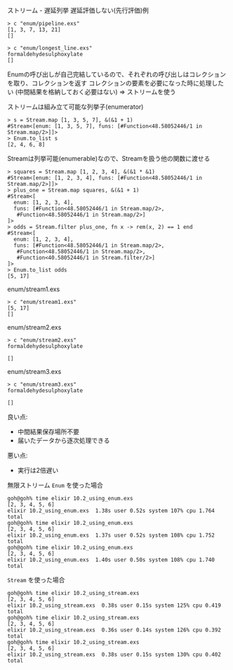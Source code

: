 ストリーム - 遅延列挙
遅延評価しない(先行評価)例

```
> c "enum/pipeline.exs"
[1, 3, 7, 13, 21]
[]
```

```
> c "enum/longest_line.exs"
formaldehydesulphoxylate
[]
```

Enumの呼び出しが自己完結しているので、それぞれの呼び出しはコレクションを取り、コレクションを返す
コレクションの要素を必要になった時に処理したい
(中間結果を格納しておく必要はない)
=>
ストリームを使う

ストリームは組み立て可能な列挙子(enumerator)

```
> s = Stream.map [1, 3, 5, 7], &(&1 + 1)
#Stream<[enum: [1, 3, 5, 7], funs: [#Function<48.58052446/1 in Stream.map/2>]]>
> Enum.to_list s
[2, 4, 6, 8]
```

Streamは列挙可能(enumerable)なので、Streamを扱う他の関数に渡せる

```
> squares = Stream.map [1, 2, 3, 4], &(&1 * &1)
#Stream<[enum: [1, 2, 3, 4], funs: [#Function<48.58052446/1 in Stream.map/2>]]>
> plus_one = Stream.map squares, &(&1 + 1)
#Stream<[
  enum: [1, 2, 3, 4],
  funs: [#Function<48.58052446/1 in Stream.map/2>,
   #Function<48.58052446/1 in Stream.map/2>]
]>
> odds = Stream.filter plus_one, fn x -> rem(x, 2) == 1 end
#Stream<[
  enum: [1, 2, 3, 4],
  funs: [#Function<48.58052446/1 in Stream.map/2>,
   #Function<48.58052446/1 in Stream.map/2>,
   #Function<40.58052446/1 in Stream.filter/2>]
]>
> Enum.to_list odds
[5, 17]
```

enum/stream1.exs

```
> c "enum/stream1.exs"
[5, 17]
[]
```

enum/stream2.exs

```
> c "enum/stream2.exs"
formaldehydesulphoxylate

[]
```

enum/stream3.exs

```
> c "enum/stream3.exs"
formaldehydesulphoxylate

[]
```

良い点:
- 中間結果保存場所不要
- 届いたデータから逐次処理できる

悪い点:
- 実行は2倍遅い

無限ストリーム
`Enum` を使った場合

```
goh@goh% time elixir 10.2_using_enum.exs
[2, 3, 4, 5, 6]
elixir 10.2_using_enum.exs  1.38s user 0.52s system 107% cpu 1.764 total
goh@goh% time elixir 10.2_using_enum.exs
[2, 3, 4, 5, 6]
elixir 10.2_using_enum.exs  1.37s user 0.52s system 108% cpu 1.752 total
goh@goh% time elixir 10.2_using_enum.exs
[2, 3, 4, 5, 6]
elixir 10.2_using_enum.exs  1.40s user 0.50s system 108% cpu 1.740 total
```

`Stream` を使った場合

```
goh@goh% time elixir 10.2_using_stream.exs
[2, 3, 4, 5, 6]
elixir 10.2_using_stream.exs  0.38s user 0.15s system 125% cpu 0.419 total
goh@goh% time elixir 10.2_using_stream.exs
[2, 3, 4, 5, 6]
elixir 10.2_using_stream.exs  0.36s user 0.14s system 126% cpu 0.392 total
goh@goh% time elixir 10.2_using_stream.exs
[2, 3, 4, 5, 6]
elixir 10.2_using_stream.exs  0.38s user 0.15s system 130% cpu 0.402 total
```

